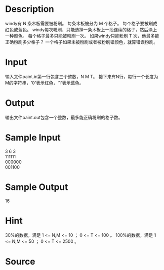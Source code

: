 
# Description

<div class="content"><p>windy有 N 条木板需要被粉刷。 每条木板被分为 M 个格子。 每个格子要被刷成红色或蓝色。 windy每次粉刷，只能选择一条木板上一段连续的格子，然后涂上一种颜色。 每个格子最多只能被粉刷一次。 如果windy只能粉刷 T 次，他最多能正确粉刷多少格子？ 一个格子如果未被粉刷或者被粉刷错颜色，就算错误粉刷。</p></div>

# Input

<div class="content"><p>输入文件paint.in第一行包含三个整数，N M T。 接下来有N行，每行一个长度为M的字符串，&#39;0&#39;表示红色，&#39;1&#39;表示蓝色。</p></div>

# Output

<div class="content"><p>输出文件paint.out包含一个整数，最多能正确粉刷的格子数。</p></div>

# Sample Input

<div class="content"><span class="sampledata">3 6 3<br/>
111111<br/>
000000<br/>
001100<br/>
</span></div>

# Sample Output

<div class="content"><span class="sampledata">16<br/>
</span></div>

# Hint

<div class="content"><p></p><p>30%的数据，满足 1 &lt;= N,M &lt;= 10 ； 0 &lt;= T &lt;= 100 。 100%的数据，满足 1 &lt;= N,M &lt;= 50 ； 0 &lt;= T &lt;= 2500 。</p><p></p></div>

# Source

<div class="content"><p><a href="problemset.php?search="></a></p></div>

